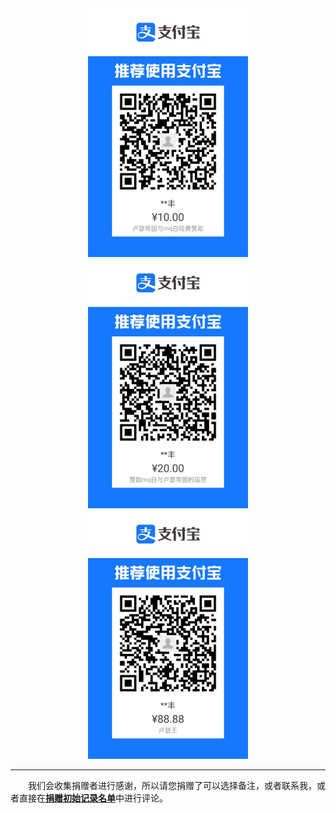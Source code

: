 <div align="center">

<img src="支付宝10.jpg" width=256px alt="cpp"/>

<img src="支付宝20.jpg" width=256px alt="cpp"/>

<img src="支付宝88.88.jpg" width=256px alt="cpp"/>

</div>

---

&emsp;&emsp;我们会收集捐赠者进行感谢，所以请您捐赠了可以选择备注，或者联系我，或者直接在[**捐赠初始记录名单**](https://github.com/Mq-b/Modern-Cpp-templates-tutorial/discussions/5)中进行评论。
